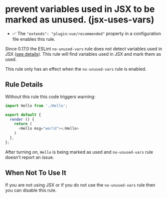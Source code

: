 # prevent variables used in JSX to be marked as unused. (jsx-uses-vars)

- :white_check_mark: The `"extends": "plugin:vue/recommended"` property in a configuration file enables this rule.

Since 0.17.0 the ESLint `no-unused-vars` rule does not detect variables used in JSX ([see details](http://eslint.org/blog/2015/03/eslint-0.17.0-released#changes-to-jsxreact-handling)).
This rule will find variables used in JSX and mark them as used.

This rule only has an effect when the `no-unused-vars` rule is enabled.

## Rule Details

Without this rule this code triggers warning:

```js
import Hello from './Hello';

export default {
  render () {
    return (
      <Hello msg="world"></Hello>
    )
  },
};
```

After turning on, `Hello` is being marked as used and `no-unused-vars` rule doesn't report an issue.

## When Not To Use It

If you are not using JSX or if you do not use the `no-unused-vars` rule then you can disable this rule.
